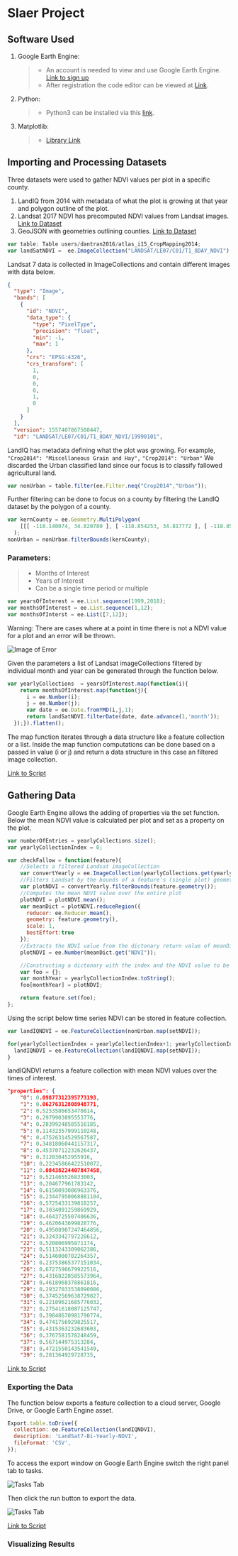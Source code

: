 # Slaer Project

## Software Used

1. Google Earth Engine:
   > + An account is needed to view and use Google Earth Engine. [Link to sign up](https://signup.earthengine.google.com/)
   > + After registration the code editor can be viewed at [Link](code.earthengine.google.com).
2. Python:
   >+ Python3 can be installed via this [link](https://www.python.org/).
3. Matplotlib:
    >+ [Library Link](https://matplotlib.org/)

## Importing and Processing Datasets

Three datasets were used to gather NDVI values per plot in a specific county.

1. LandIQ from 2014 with metadata of what the plot is growing at that year and polygon outline of the plot.
2. Landsat 2017 NDVI has precomputed NDVI values from Landsat images. [Link to Dataset](https://developers.google.com/earth-engine/datasets/catalog/LANDSAT_LE07_C01_T1_8DAY_NDVI)
3. GeoJSON with geometries outlining counties. [Link to Dataset](http://eric.clst.org/tech/usgeojson/)

```javascript
var table: Table users/dantran2016/atlas_i15_CropMapping2014;
var landSatNDVI =  ee.ImageCollection("LANDSAT/LE07/C01/T1_8DAY_NDVI");
```

Landsat 7 data is collected in ImageCollections and contain different images with data below.

```JSON
{
  "type": "Image",
  "bands": [
    {
      "id": "NDVI",
      "data_type": {
        "type": "PixelType",
        "precision": "float",
        "min": -1,
        "max": 1
      },
      "crs": "EPSG:4326",
      "crs_transform": [
        1,
        0,
        0,
        0,
        1,
        0
      ]
    }
  ],
  "version": 1557407867588447,
  "id": "LANDSAT/LE07/C01/T1_8DAY_NDVI/19990101",

```

LandIQ has metadata defining what the plot was growing. For example,
```"Crop2014": "Miscellaneous Grain and Hay",``` ```"Crop2014": "Urban"```
We discarded the Urban classified land since our focus is to classify fallowed agricultural land.

```javascript
var nonUrban = table.filter(ee.Filter.neq("Crop2014","Urban"));
```

Further filtering can be done to focus on a county by filtering the LandIQ dataset by the polygon of a county.

```javascript
var kernCounty = ee.Geometry.MultiPolygon(
    [[[ -118.140074, 34.820780 ], [ -118.854253, 34.817772 ], [ -118.854576, 34.803027 ], [ -118.877289, 34.803212 ], [ -118.881729, 34.817802 ], [ -118.894474, 34.817972 ], [ -118.881364, 34.790629 ], [ -118.976723, 34.790660 ], [ -118.976721, 34.812199 ], [ -119.243645, 34.814178 ], [ -119.243645, 34.857576 ], [ -119.278346, 34.857276 ], [ -119.276946, 34.879675 ], [ -119.382451, 34.879675 ], [ -119.382154, 34.900936 ], [ -119.442352, 34.901274 ], [ -119.472754, 34.901174 ], [ -119.472719, 35.076885 ], [ -119.490709, 35.077208 ], [ -119.490632, 35.091805 ], [ -119.560975, 35.087673 ], [ -119.553641, 35.179975 ], [ -119.667056, 35.174809 ], [ -119.666663, 35.262527 ], [ -119.809449, 35.263584 ], [ -119.809346, 35.350865 ], [ -119.880172, 35.351211 ], [ -119.880045, 35.439133 ], [ -119.997392, 35.439495 ], [ -119.997382, 35.468702 ], [ -120.015659, 35.469039 ], [ -120.014602, 35.483652 ], [ -120.033314, 35.483648 ], [ -120.033241, 35.498642 ], [ -120.051050, 35.498627 ], [ -120.051237, 35.512695 ], [ -120.068905, 35.512779 ], [ -120.068657, 35.526320 ], [ -120.086674, 35.526554 ], [ -120.085922, 35.614524 ], [ -120.193918, 35.614359 ], [ -120.193892, 35.726513 ], [ -120.194146, 35.789204 ], [ -119.538116, 35.789567 ], [ -119.214033, 35.790489 ], [ -118.507224, 35.789711 ], [ -118.464791, 35.792637 ], [ -118.067719, 35.791537 ], [ -118.008043, 35.789161 ], [ -118.000908, 35.789488 ], [ -117.923120, 35.786812 ], [ -117.924459, 35.798149 ], [ -117.632996, 35.797251 ], [ -117.634251, 35.709927 ], [ -117.651986, 35.709934 ], [ -117.652319, 35.680782 ], [ -117.616195, 35.680856 ], [ -117.616395, 35.651755 ], [ -117.633830, 35.651569 ], [ -117.634771, 35.564109 ], [ -117.630126, 35.564071 ], [ -117.630216, 35.451041 ], [ -117.633659, 35.450997 ], [ -117.633290, 35.097558 ], [ -117.632011, 34.822270 ], [ -117.667292, 34.822526 ], [ -118.130847, 34.820938 ], [ -118.132940, 34.820739 ], [ -118.140074, 34.820780 ]]]
  );
nonUrban = nonUrban.filterBounds(kernCounty);
```

### Parameters:

>+ Months of Interest
>+ Years of Interest
>+ Can be a single time period or multiple

```javascript
var yearsOfInterest = ee.List.sequence(1999,2018);
var monthsOfInterest = ee.List.sequence(1,12);
var monthsOfInterst = ee.List([7,12]);
```

Warning: There are cases where at a point in time there is not a NDVI value for a plot and an error will be thrown.

![Image of Error](https://i.imgur.com/8KBfxne.png)

Given the parameters a list of Landsat imageCollections filtered by individual month and year can be generated through the function below.

```javascript
var yearlyCollections  = yearsOfInterest.map(function(i){
    return monthsOfInterest.map(function(j){
      i = ee.Number(i);
      j = ee.Number(j);
      var date = ee.Date.fromYMD(i,j,1);
      return landSatNDVI.filterDate(date, date.advance(1,'month'));
  });}).flatten();
```

The map function iterates through a data structure like a feature collection or a list. Inside the map function computations can be done based on a passed in value (i or j) and return a data structure in this case an filtered image collection.

[Link to Script](https://code.earthengine.google.com/6001c213dd9e0d4f4f29ce27215702ac)

## Gathering Data

Google Earth Engine allows the adding of properties via the set function. Below the mean NDVI value is calculated per plot and set as a property on the plot.

```javascript
var numberOfEntries = yearlyCollections.size();
var yearlyCollectionIndex = 0;

var checkFallow = function(feature){
    //Selects a filtered Landsat imageCollection
    var convertYearly = ee.ImageCollection(yearlyCollections.get(yearlyCollectionIndex));
    //Filters Landsat by the bounds of a feature's (single plot) geometry
    var plotNDVI = convertYearly.filterBounds(feature.geometry());
    //Computes the mean NDVI value over the entire plot
    plotNDVI = plotNDVI.mean();
    var meanDict = plotNDVI.reduceRegion({
      reducer: ee.Reducer.mean(),
      geometry: feature.geometry(),
      scale: 1,
      bestEffort:true
    });
    //Extracts the NDVI value from the dictonary return value of meanDict
    plotNDVI = ee.Number(meanDict.get("NDVI"));

    //Constructing a dictonary with the index and the NDVI value to be saved to the feature.
    var foo = {};
    var monthYear = yearlyCollectionIndex.toString();
    foo[monthYear] = plotNDVI;

    return feature.set(foo);
};
```

Using the script below time series NDVI can be stored in feature collection.

```javascript
var landIQNDVI = ee.FeatureCollection(nonUrban.map(setNDVI));

for(yearlyCollectionIndex = yearlyCollectionIndex+1; yearlyCollectionIndex < numberOfEntries; yearlyCollectionIndex++){
  landIQNDVI = ee.FeatureCollection(landIQNDVI.map(setNDVI));
}
```

landIQNDVI returns a feature collection with mean NDVI values over the times of interest.

```JSON
"properties": {
    "0": 0.09877312395773193,
    "1": 0.06276312808948771,
    "2": 0.5253586653470814,
    "3": 0.2979903895553776,
    "4": 0.28399248585516185,
    "5": 0.11432357099110248,
    "6": 0.47526314529567587,
    "7": 0.34818060441157317,
    "8": 0.45370712232626437,
    "9": 0.312030452955916,
    "10": 0.22345866422510072,
    "11": 0.08438224407847458,
    "12": 0.521465526833003,
    "13": 0.204677961783142,
    "14": 0.6150093086963376,
    "15": 0.23447950068881104,
    "16": 0.5725433139818257,
    "17": 0.3034091259869929,
    "18": 0.4643725507406636,
    "19": 0.4620643699828776,
    "20": 0.49508907247464856,
    "21": 0.3243342797228612,
    "22": 0.520806995871174,
    "23": 0.5113243309062386,
    "24": 0.5146000702264357,
    "25": 0.23753865377151034,
    "26": 0.6727596679922516,
    "27": 0.43168228585573964,
    "28": 0.4618968378861816,
    "29": 0.29327033538090086,
    "30": 0.37452569638729827,
    "31": 0.22109621685776032,
    "32": 0.27541618087125747,
    "33": 0.39848670981790774,
    "34": 0.4741756929825517,
    "35": 0.4315363232683603,
    "36": 0.3767581578248459,
    "37": 0.567144975313284,
    "38": 0.4721550143541549,
    "39": 0.281364929728735,
```

[Link to Script](https://code.earthengine.google.com/e37279574d2e330319191237e04c8672)

### Exporting the Data

The function below exports a feature collection to a cloud server, Google Drive, or Google Earth Engine asset.

```javascript
Export.table.toDrive({
  collection: ee.FeatureCollection(landIQNDVI),
  description: 'LandSat7-Bi-Yearly-NDVI',
  fileFormat: 'CSV',
});
```

To access the export window on Google Earth Engine switch the right panel tab to tasks.

![Tasks Tab](https://i.imgur.com/Gf3i1cl.png)

Then click the run button to export the data.

![Tasks Tab](https://i.imgur.com/A6hh9kq.png)

[Link to Script](https://code.earthengine.google.com/d9adbabe83d9a11c347449615fbea3f9)

### Visualizing Results
<!-- TODO: Done Via Python Upload Scripts -->